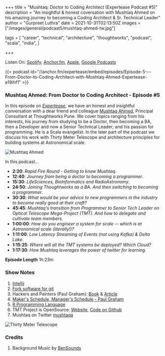 +++
title = "Mushtaq: Doctor to Coding Architect (Expertease Podcast #5)"
description = "An insightful & honest coversation with Mushtaq Ahmed on his amazing journey to becoming a Coding Architect & Sr. Technical Leader"
author = "Gurpreet Luthra"
date = 2021-10-31T02:13:50Z
images = ["/images/general/podcast5/mushtaq-ahmed-tw.jpg"]


tags = [
    "career",
    "technical",
    "architecture",
    "thoughtworks",
    "podcast",
    "scala",
    "india",
]

+++

Listen On: [Spotify](https://open.spotify.com/show/1jA35fmXfHzNoiauVLoU8B), [Anchor.fm](https://anchor.fm/expertease), [Apple](https://podcasts.apple.com/in/podcast/expertease/id1524690855), [Google Podcasts](https://podcasts.google.com/feed/aHR0cHM6Ly9hbmNob3IuZm0vcy8yY2JhOGVmOC9wb2RjYXN0L3Jzcw==)

{{< podcast id="//anchor.fm/expertease/embed/episodes/Episode-5---From-Doctor-to-Coding-Architect-with-Mushtaq-Ahmed-Expertease-e19ihf1" >}}

### Mushtaq Ahmed: From Doctor to Coding Architect - Episode #5
In this episode on [_Expertease_](https://anchor.fm/expertease), we have an honest and insightful conversation with a dear friend and colleague [Mushtaq Ahmed](https://www.linkedin.com/in/mushtaq-ahmed-a0b76b/?originalSubdomain=in), Principal Consultant at Thoughtworks Pune.
We cover topics ranging from his interests, his journey from studying to be a Doctor, then becoming a BA, then a Developer and now a Senior Technical Leader; 
and his passion for programming. He is a Scala evangelist. In the later part of the podcast we discuss his work with Thirty Meter Telescope and architecture principles for building systems at Astronomical scale.

![Mushtaq Ahmed](/images/general/podcast5/mushtaq-ahmed-tw.jpg "Mushtaq Ahmed")

In this podcast...

- **2:20**: _Rapid Fire Round - Getting to know Mushtaq_.
- **12:40**: _Journey from being a doctor to becoming a programmer_.
- **15:30**: _LifeSciences, BioInformatics and RadioAstronomy_.
- **24:50**: _Joining Thoughtworks as a BA. And then switching to becoming a programmer_.
- **30:30**: _What would be your advice to new programmers in the industry to become really good at their craft?_
- **45:45**: _Mushtaq's transition from Programmer to Senior Tech Leader on Optical Telescope Mega-Project (TMT). And how to delegate and cultivate team members._
- **1:00:00**: _How do you engineer a system for scale -- which is at Astronomical scale (literally!)?_
- **1:11:00**: _Low Latency Streaming of Events (not using Kafka) & Delta Lake._
- **1:15:25**: _Where will all the TMT systems be deployed? Which Cloud?_
- **1:17:30**: _How Mushtaq leverages the power of twitter for learning._

**Episode Length** 1h:23m


### Show Notes

1. [Intellij](https://www.jetbrains.com/idea/)
2. [Fork software for git](https://git-fork.com/)
3. Hackers and Painters (Paul Graham): [Book](https://www.amazon.in/dp/B0026OR2NQ/ref=dp-kindle-redirect?_encoding=UTF8&btkr=1.) & [Article](http://www.paulgraham.com/hp.html)
4. [Maker's Schedule, Manager's Schedule - Paul Graham](http://www.paulgraham.com/makersschedule.html) 
5. [R Programming Language](https://en.wikipedia.org/wiki/R_(programming_language)) 
6. TMT Project is OpenSource: [Website](https://www.tmt.org), [Code on Github](https://github.com/tmtsoftware)
7. Mushtaq on Twitter [mushtaqa](https://twitter.com/mushtaqa?lang=en) 


![Thirty Meter Telescope](https://cdn.mos.cms.futurecdn.net/7Y8iLggoy4vgiwvoihDcXe-970-80.jpg.webp "Thirty Meter Telescope")

### Credits

1. Background Music by [BenSounds](https://www.bensound.com/royalty-free-music)
 


